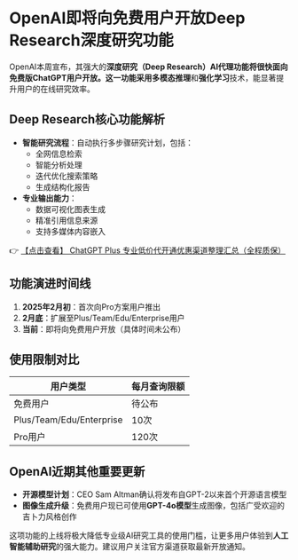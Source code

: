 # OpenAI即将向免费用户开放Deep Research深度研究功能

OpenAI本周宣布，其强大的**深度研究（Deep Research）**AI代理功能将很快面向免费版ChatGPT用户开放。这一功能采用**多模态推理**和**强化学习**技术，能显著提升用户的在线研究效率。

## Deep Research核心功能解析

- **智能研究流程**：自动执行多步骤研究计划，包括：
  - 全网信息检索
  - 智能分析处理
  - 迭代优化搜索策略
  - 生成结构化报告
- **专业输出能力**：
  - 数据可视化图表生成
  - 精准引用信息来源
  - 支持多媒体内容嵌入

👉 [【点击查看】 ChatGPT Plus 专业低价代开通优惠渠道整理汇总（全程质保）](https://bit.ly/DaiKai)

## 功能演进时间线

1. **2025年2月初**：首次向Pro方案用户推出
2. **2月底**：扩展至Plus/Team/Edu/Enterprise用户
3. **当前**：即将向免费用户开放（具体时间未公布）

## 使用限制对比

| 用户类型 | 每月查询限额 |
|---------|------------|
| 免费用户 | 待公布 |
| Plus/Team/Edu/Enterprise | 10次 |
| Pro用户 | 120次 |

## OpenAI近期其他重要更新

- **开源模型计划**：CEO Sam Altman确认将发布自GPT-2以来首个开源语言模型
- **图像生成升级**：免费用户现已可使用**GPT-4o模型**生成图像，包括广受欢迎的吉卜力风格创作

这项功能的上线将极大降低专业级AI研究工具的使用门槛，让更多用户体验到**人工智能辅助研究**的强大能力。建议用户关注官方渠道获取最新开放通知。
